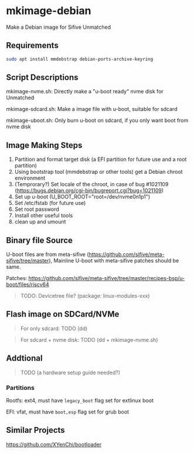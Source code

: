# mkimage-debian
Make a Debian image for Sifive Unmatched

## Requirements
```bash
sudo apt install mmdebstrap debian-ports-archive-keyring
```

## Script Descriptions
mkimage-nvme.sh: Directly make a "u-boot ready" nvme disk for Unmatched

mkimage-sdcard.sh: Make a image file with u-boot, suitable for sdcard

mkimage-uboot.sh: Only burn u-boot on sdcard, if you only want boot from nvme disk

## Image Making Steps
1. Partition and format target disk (a EFI partition for future use and a root partition)
2. Using bootstrap tool (mmdebstrap or other tools) get a Debian chroot environment
3. (Temprorary?) Set locale of the chroot, in case of bug #1021109 (https://bugs.debian.org/cgi-bin/bugreport.cgi?bug=1021109)
4. Set up u-boot (U_BOOT_ROOT="root=/dev/nvme0n1p1")
5. Set /etc/fstab (for future use)
6. Set root password
7. Install other useful tools
8. clean up and umount

## Binary file Source
U-boot files are from meta-sifive (https://github.com/sifive/meta-sifive/tree/master), Mainline U-boot with meta-sifive patches should be same.

Patches: https://github.com/sifive/meta-sifive/tree/master/recipes-bsp/u-boot/files/riscv64

>TODO: Devicetree file? (package: linux-modules-xxx)

## Flash image on SDCard/NVMe
>For only sdcard: TODO (dd)

>For sdcard + nvme disk: TODO (dd + mkimage-nvme.sh)

## Addtional
>TODO (a hardware setup guide needed?)

### Partitions
Rootfs: ext4, must have ```legacy_boot``` flag set for extlinux boot

EFI: vfat, must have ```boot,esp``` flag set for grub boot

## Similar Projects
https://github.com/XYenChi/bootloader

